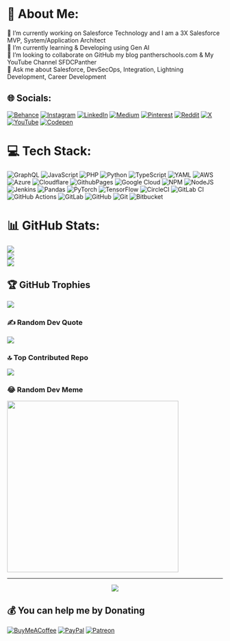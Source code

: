 # 💫 About Me:
🔭 I’m currently working on Salesforce Technology and I am a 3X Salesforce MVP, System/Application Architect<br>🌱 I’m currently learning & Developing using Gen AI<br>👯 I’m looking to collaborate on GitHub my blog pantherschools.com & My YouTube Channel SFDCPanther<br>💬 Ask me about Salesforce, DevSecOps, Integration, Lightning Development, Career Development


## 🌐 Socials:
[![Behance](https://img.shields.io/badge/Behance-1769ff?logo=behance&logoColor=white)](https://behance.net/pantherschools) [![Instagram](https://img.shields.io/badge/Instagram-%23E4405F.svg?logo=Instagram&logoColor=white)](https://instagram.com/amitsingh.ai) [![LinkedIn](https://img.shields.io/badge/LinkedIn-%230077B5.svg?logo=linkedin&logoColor=white)](https://linkedin.com/in/cloudyamit) [![Medium](https://img.shields.io/badge/Medium-12100E?logo=medium&logoColor=white)](https://medium.com/@cloudyamit) [![Pinterest](https://img.shields.io/badge/Pinterest-%23E60023.svg?logo=Pinterest&logoColor=white)](https://pinterest.com/panthersschools) [![Reddit](https://img.shields.io/badge/Reddit-%23FF4500.svg?logo=Reddit&logoColor=white)](https://reddit.com/user/cloudyamit) [![X](https://img.shields.io/badge/X-black.svg?logo=X&logoColor=white)](https://x.com/cloudyamit) [![YouTube](https://img.shields.io/badge/YouTube-%23FF0000.svg?logo=YouTube&logoColor=white)](https://youtube.com/@pantherschools) [![Codepen](https://img.shields.io/badge/Codepen-000000?style=for-the-badge&logo=codepen&logoColor=white)](https://codepen.io/pantherschools) 

# 💻 Tech Stack:
![GraphQL](https://img.shields.io/badge/-GraphQL-E10098?style=for-the-badge&logo=graphql&logoColor=white) ![JavaScript](https://img.shields.io/badge/javascript-%23323330.svg?style=for-the-badge&logo=javascript&logoColor=%23F7DF1E) ![PHP](https://img.shields.io/badge/php-%23777BB4.svg?style=for-the-badge&logo=php&logoColor=white) ![Python](https://img.shields.io/badge/python-3670A0?style=for-the-badge&logo=python&logoColor=ffdd54) ![TypeScript](https://img.shields.io/badge/typescript-%23007ACC.svg?style=for-the-badge&logo=typescript&logoColor=white) ![YAML](https://img.shields.io/badge/yaml-%23ffffff.svg?style=for-the-badge&logo=yaml&logoColor=151515) ![AWS](https://img.shields.io/badge/AWS-%23FF9900.svg?style=for-the-badge&logo=amazon-aws&logoColor=white) ![Azure](https://img.shields.io/badge/azure-%230072C6.svg?style=for-the-badge&logo=microsoftazure&logoColor=white) ![Cloudflare](https://img.shields.io/badge/Cloudflare-F38020?style=for-the-badge&logo=Cloudflare&logoColor=white) ![GithubPages](https://img.shields.io/badge/github%20pages-121013?style=for-the-badge&logo=github&logoColor=white) ![Google Cloud](https://img.shields.io/badge/GoogleCloud-%234285F4.svg?style=for-the-badge&logo=google-cloud&logoColor=white) ![NPM](https://img.shields.io/badge/NPM-%23CB3837.svg?style=for-the-badge&logo=npm&logoColor=white) ![NodeJS](https://img.shields.io/badge/node.js-6DA55F?style=for-the-badge&logo=node.js&logoColor=white) ![Jenkins](https://img.shields.io/badge/jenkins-%232C5263.svg?style=for-the-badge&logo=jenkins&logoColor=white) ![Pandas](https://img.shields.io/badge/pandas-%23150458.svg?style=for-the-badge&logo=pandas&logoColor=white) ![PyTorch](https://img.shields.io/badge/PyTorch-%23EE4C2C.svg?style=for-the-badge&logo=PyTorch&logoColor=white) ![TensorFlow](https://img.shields.io/badge/TensorFlow-%23FF6F00.svg?style=for-the-badge&logo=TensorFlow&logoColor=white) ![CircleCI](https://img.shields.io/badge/circleci-%23161616.svg?style=for-the-badge&logo=circleci&logoColor=white) ![GitLab CI](https://img.shields.io/badge/gitlab%20CI-%23181717.svg?style=for-the-badge&logo=gitlab&logoColor=white) ![GitHub Actions](https://img.shields.io/badge/github%20actions-%232671E5.svg?style=for-the-badge&logo=githubactions&logoColor=white) ![GitLab](https://img.shields.io/badge/gitlab-%23181717.svg?style=for-the-badge&logo=gitlab&logoColor=white) ![GitHub](https://img.shields.io/badge/github-%23121011.svg?style=for-the-badge&logo=github&logoColor=white) ![Git](https://img.shields.io/badge/git-%23F05033.svg?style=for-the-badge&logo=git&logoColor=white) ![Bitbucket](https://img.shields.io/badge/bitbucket-%230047B3.svg?style=for-the-badge&logo=bitbucket&logoColor=white)
# 📊 GitHub Stats:
![](https://github-readme-stats.vercel.app/api?username=amitastreait&theme=dark&hide_border=false&include_all_commits=true&count_private=false)<br/>
![](https://github-readme-streak-stats.herokuapp.com/?user=amitastreait&theme=dark&hide_border=false)<br/>
![](https://github-readme-stats.vercel.app/api/top-langs/?username=amitastreait&theme=dark&hide_border=false&include_all_commits=true&count_private=false&layout=compact)

## 🏆 GitHub Trophies
![](https://github-profile-trophy.vercel.app/?username=amitastreait&theme=radical&no-frame=false&no-bg=true&margin-w=4)

### ✍️ Random Dev Quote
![](https://quotes-github-readme.vercel.app/api?type=horizontal&theme=radical)

### 🔝 Top Contributed Repo
![](https://github-contributor-stats.vercel.app/api?username=amitastreait&limit=5&theme=dark&combine_all_yearly_contributions=true)

### 😂 Random Dev Meme
<img src='[https://codermemes.vercel.app/#1](https://codermemes.vercel.app/#2)' style="height: 400px;"/>

---
<p align="center">
<img src="https://visitor-badge.laobi.icu/badge?page_id=amitastreait" id="counter">
</p>

  ## 💰 You can help me by Donating
  [![BuyMeACoffee](https://img.shields.io/badge/Buy%20Me%20a%20Coffee-ffdd00?style=for-the-badge&logo=buy-me-a-coffee&logoColor=black)](https://buymeacoffee.com/https://buymeacoffee.com/sfdcpanther) [![PayPal](https://img.shields.io/badge/PayPal-00457C?style=for-the-badge&logo=paypal&logoColor=white)](https://paypal.me/https://paypal.me/amitasingh94) [![Patreon](https://img.shields.io/badge/Patreon-F96854?style=for-the-badge&logo=patreon&logoColor=white)](https://patreon.com/https://www.patreon.com/pantherschools) 

  
<!-- Proudly created with GPRM ( https://gprm.itsvg.in ) -->
